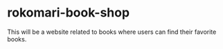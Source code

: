 # rokomari-book-shop
This will be a website related to books where users can find their favorite books.
